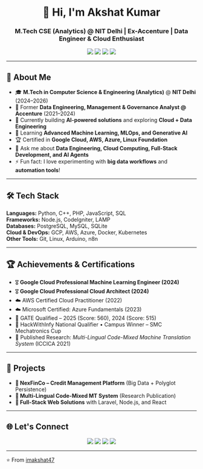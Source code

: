 <h1 align="center">👋 Hi, I'm Akshat Kumar</h1>
<h3 align="center">M.Tech CSE (Analytics) @ NIT Delhi | Ex-Accenture | Data Engineer & Cloud Enthusiast</h3>

<p align="center">
  <a href="mailto:242211003@nitdelhi.ac.in"><img src="https://img.shields.io/badge/Email-D14836?style=for-the-badge&logo=gmail&logoColor=white"/></a>
  <a href="https://github.com/imakshat47"><img src="https://img.shields.io/badge/GitHub-100000?style=for-the-badge&logo=github&logoColor=white"/></a>
  <a href="https://imakshat47.github.io"><img src="https://img.shields.io/badge/Portfolio-4285F4?style=for-the-badge&logo=google-chrome&logoColor=white"/></a>
  <a href="https://linkedin.com/in/akshat-kumar47"><img src="https://img.shields.io/badge/LinkedIn-0A66C2?style=for-the-badge&logo=linkedin&logoColor=white"/></a>
</p>

---

## 🚀 About Me  

- 🎓 **M.Tech in Computer Science & Engineering (Analytics)** @ **NIT Delhi** (2024–2026)  
- 💼 Former **Data Engineering, Management & Governance Analyst @ Accenture** (2021–2024)  
- 🔭 Currently building **AI-powered solutions** and exploring **Cloud + Data Engineering**  
- 🌱 Learning **Advanced Machine Learning, MLOps, and Generative AI**  
- 🏆 Certified in **Google Cloud, AWS, Azure, Linux Foundation**  
- 💬 Ask me about **Data Engineering, Cloud Computing, Full-Stack Development, and AI Agents**  
- ⚡ Fun fact: I love experimenting with **big data workflows** and **automation tools**!  

---

## 🛠️ Tech Stack  

**Languages:** Python, C++, PHP, JavaScript, SQL  
**Frameworks:** Node.js, CodeIgniter, LAMP  
**Databases:** PostgreSQL, MySQL, SQLite  
**Cloud & DevOps:** GCP, AWS, Azure, Docker, Kubernetes  
**Other Tools:** Git, Linux, Arduino, n8n  

---

## 🏆 Achievements & Certifications  

- 🎖 **Google Cloud Professional Machine Learning Engineer (2024)**  
- 🎖 **Google Cloud Professional Cloud Architect (2024)**  
- ☁️ AWS Certified Cloud Practitioner (2022)  
- ☁️ Microsoft Certified: Azure Fundamentals (2023)  
- 🏅 GATE Qualified – 2025 (Score: 560), 2024 (Score: 515)  
- 🏅 HackWithInfy National Qualifier • Campus Winner – SMC Mechatronics Cup  
- 📄 Published Research: *Multi-Lingual Code-Mixed Machine Translation System* (ICCICA 2021)  

---

## 📌 Projects  

- **🔹 NexFinCo – Credit Management Platform** (Big Data + Polyglot Persistence)  
- **🔹 Multi-Lingual Code-Mixed MT System** (Research Publication)  
- **🔹 Full-Stack Web Solutions** with Laravel, Node.js, and React  

---

## 🌐 Let's Connect  

<p align="center">
  <a href="mailto:242211003@nitdelhi.ac.in"><img src="https://img.shields.io/badge/-Email Me-red?style=for-the-badge&logo=gmail&logoColor=white"></a>
  <a href="https://linkedin.com/in/akshat-kumar47"><img src="https://img.shields.io/badge/-Connect on LinkedIn-blue?style=for-the-badge&logo=linkedin&logoColor=white"></a>
  <a href="https://github.com/imakshat47"><img src="https://img.shields.io/badge/-GitHub Profile-black?style=for-the-badge&logo=github"></a>
  <a href="https://imakshat47.github.io"><img src="https://img.shields.io/badge/-Portfolio Website-47CCCC?style=for-the-badge&logo=google-chrome&logoColor=white"></a>
</p>

---

⭐️ From [imakshat47](https://github.com/imakshat47)

